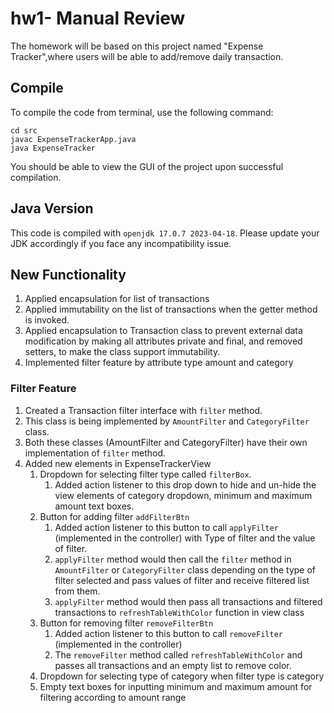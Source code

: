 # hw1- Manual Review

The homework will be based on this project named "Expense Tracker",where users will be able to add/remove daily transaction. 

## Compile

To compile the code from terminal, use the following command:
```
cd src
javac ExpenseTrackerApp.java
java ExpenseTracker
```

You should be able to view the GUI of the project upon successful compilation. 

## Java Version
This code is compiled with ```openjdk 17.0.7 2023-04-18```. Please update your JDK accordingly if you face any incompatibility issue.

## New Functionality
1. Applied encapsulation for list of transactions
2. Applied immutability on the list of transactions when the getter method is invoked.
3. Applied encapsulation to Transaction class to prevent external data modification by making all attributes private and final, and removed setters, to make the class support immutability.
4. Implemented filter feature by attribute type amount and category

### Filter Feature
1. Created a Transaction filter interface with ```filter``` method.
2. This class is being implemented by ```AmountFilter``` and ```CategoryFilter``` class.
3. Both these classes (AmountFilter and CategoryFilter) have their own implementation of ```filter``` method.
4. Added new elements in ExpenseTrackerView
   1. Dropdown for selecting filter type called ```filterBox```.
      1. Added action listener to this drop down to hide and un-hide the view elements of category dropdown, minimum and maximum amount text boxes.  
   2. Button for adding filter ```addFilterBtn```
      1. Added action listener to this button to call ```applyFilter``` (implemented in the controller) with Type of filter and the value of filter.
      2. ```applyFilter``` method would then call the ```filter``` method in ```AmountFilter``` or ```CategoryFilter``` class depending on the type of filter selected and pass values of filter and receive filtered list from them.
      3. ```applyFilter``` method would then pass all transactions and filtered transactions to ```refreshTableWithColor``` function in view class
   3. Button for removing filter ```removeFilterBtn```
      1. Added action listener to this button to call ```removeFilter``` (implemented in the controller)
      2. The ```removeFilter``` method called ```refreshTableWithColor``` and passes all transactions and an empty list to remove color.
   4. Dropdown for selecting type of category when filter type is category
   5. Empty text boxes for inputting minimum and maximum amount for filtering according to amount range